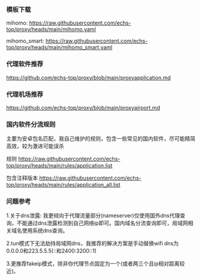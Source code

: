 ### 模板下载
mihomo: https://raw.githubusercontent.com/echs-top/proxy/heads/main/mihomo.yaml

mihomo_smart: https://raw.githubusercontent.com/echs-top/proxy/heads/main/mihomo_smart.yaml

### 代理软件推荐

https://github.com/echs-top/proxy/blob/main/proxyapplication.md

### 代理机场推荐

https://github.com/echs-top/proxy/blob/main/proxyairport.md

### 国内软件分流规则

主要为安卓包名匹配，我自己维护的规则，包含一些常见的国内软件，尽可能精简高效，较为激进可能误杀

规则 https://raw.githubusercontent.com/echs-top/proxy/heads/main/rules/application.list

包含注释版本 https://raw.githubusercontent.com/echs-top/proxy/heads/main/rules/application_all.list

### 问题参考

1.关于dns泄露: 我更倾向于代理流量部分(nameserver)仅使用国外dns代理查询，不能通过dns泄露检测到自己网络ip即可。国内域名分流查询即可，局域网相关域名使用系统dns查询。

2.tun模式下无法劫持局域网dns，我推荐的解决方案是手动替换wifi dns为0.0.0.0和223.5.5.5(::和2400:3200::1)

3.更推荐fakeip模式，除非你代理节点固定为一个(或者两三个且ip相对距离较近)。
